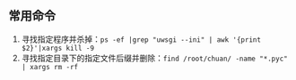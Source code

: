 ## 常用命令
1. 寻找指定程序并杀掉：`ps -ef |grep "uwsgi --ini" | awk '{print $2}'|xargs kill -9`
2. 寻找指定目录下的指定文件后缀并删除：`find /root/chuan/ -name "*.pyc" | xargs rm -rf`

